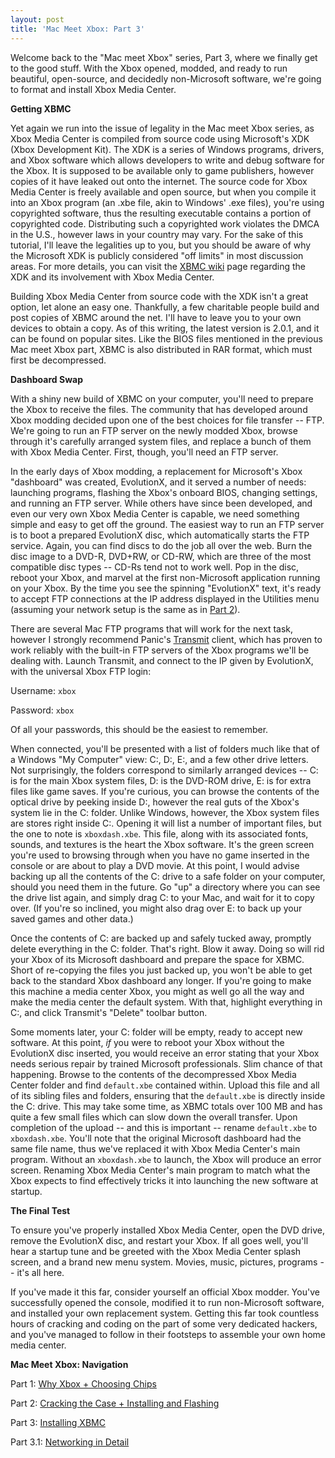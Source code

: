 ```yaml
---
layout: post
title: 'Mac Meet Xbox: Part 3'
---
```

Welcome back to the "Mac meet Xbox" series, Part 3, where we finally get to the good stuff.  With the Xbox opened, modded, and ready to run beautiful, open-source, and decidedly non-Microsoft software, we're going to format and install Xbox Media Center.

**Getting XBMC**

Yet again we run into the issue of legality in the Mac meet Xbox series, as Xbox Media Center is compiled from source code using Microsoft's XDK (Xbox Development Kit).  The XDK is a series of Windows programs, drivers, and Xbox software which allows developers to write and debug software for the Xbox.  It is supposed to be available only to game publishers, however copies of it have leaked out onto the internet.  The source code for Xbox Media Center is freely available and open source, but when you compile it into an Xbox program (an .xbe file, akin to Windows' .exe files), you're using copyrighted software, thus the resulting executable contains a portion of copyrighted code.  Distributing such a copyrighted work violates the DMCA in the U.S., however laws in your country may vary.  For the sake of this tutorial, I'll leave the legalities up to you, but you should be aware of why the Microsoft XDK is publicly considered "off limits" in most discussion areas.  For more details, you can visit the [XBMC wiki](http://xboxmediacenter.com/wiki/index.php?title=Microsoft_Xbox_SDK) page regarding the XDK and its involvement with Xbox Media Center.

Building Xbox Media Center from source code with the XDK isn't a great option, let alone an easy one.  Thankfully, a few charitable people build and post copies of XBMC around the net.  I'll have to leave you to your own devices to obtain a copy.  As of this writing, the latest version is 2.0.1, and it can be found on popular sites.  Like the BIOS files mentioned in the previous Mac meet Xbox part, XBMC is also distributed in RAR format, which must first be decompressed.

**Dashboard Swap**

With a shiny new build of XBMC on your computer, you'll need to prepare the Xbox to receive the files.  The community that has developed around Xbox modding decided upon one of the best choices for file transfer -- FTP.  We're going to run an FTP server on the newly modded Xbox, browse through it's carefully arranged system files, and replace a bunch of them with Xbox Media Center.  First, though, you'll need an FTP server.

In the early days of Xbox modding, a replacement for Microsoft's Xbox "dashboard" was created, EvolutionX, and it served a number of needs: launching programs, flashing the Xbox's onboard BIOS, changing settings, and running an FTP server.  While others have since been developed, and even our very own Xbox Media Center is capable, we need something simple and easy to get off the ground.  The easiest way to run an FTP server is to boot a prepared EvolutionX disc, which automatically starts the FTP service.  Again, you can find discs to do the job all over the web.  Burn the disc image to a DVD-R, DVD+RW, or CD-RW, which are three of the most compatible disc types -- CD-Rs tend not to work well.  Pop in the disc, reboot your Xbox, and marvel at the first non-Microsoft application running on your Xbox.  By the time you see the spinning "EvolutionX" text, it's ready to accept FTP connections at the IP address displayed in the Utilities menu (assuming your network setup is the same as in [Part 2](/2006/09/08/mac-meet-xbox-2/)).

There are several Mac FTP programs that will work for the next task, however I strongly recommend Panic's [Transmit](http://www.panic.com/transmit/) client, which has proven to work reliably with the built-in FTP servers of the Xbox programs we'll be dealing with.  Launch Transmit, and connect to the IP given by EvolutionX, with the universal Xbox FTP login:

Username: `xbox`

Password: `xbox`

Of all your passwords, this should be the easiest to remember.

When connected, you'll be presented with a list of folders much like that of a Windows "My Computer" view: C:, D:, E:, and a few other drive letters.  Not surprisingly, the folders correspond to similarly arranged devices -- C: is for the main Xbox system files, D: is the DVD-ROM drive, E: is for extra files like game saves.  If you're curious, you can browse the contents of the optical drive by peeking inside D:, however the real guts of the Xbox's system lie in the C: folder.  Unlike Windows, however, the Xbox system files are stores right inside C:.  Opening it will list a number of important files, but the one to note is `xboxdash.xbe`.  This file, along with its associated fonts, sounds, and textures is the heart the Xbox software.  It's the green screen you're used to browsing through when you have no game inserted in the console or are about to play a DVD movie.  At this point, I would advise backing up all the contents of the C: drive to a safe folder on your computer, should you need them in the future.  Go "up" a directory where you can see the drive list again, and simply drag C: to your Mac, and wait for it to copy over.  (If you're so inclined, you might also drag over E: to back up your saved games and other data.)

Once the contents of C: are backed up and safely tucked away, promptly delete everything in the C: folder.  That's right.  Blow it away.  Doing so will rid your Xbox of its Microsoft dashboard and prepare the space for XBMC.  Short of re-copying the files you just backed up, you won't be able to get back to the standard Xbox dashboard any longer.  If you're going to make this machine a media center Xbox, you might as well go all the way and make the media center the default system.  With that, highlight everything in C:, and click Transmit's "Delete" toolbar button.

Some moments later, your C: folder will be empty, ready to accept new software.  At this point, _if_ you were to reboot your Xbox without the EvolutionX disc inserted, you would receive an error stating that your Xbox needs serious repair by trained Microsoft professionals.  Slim chance of that happening.  Browse to the contents of the decompressed Xbox Media Center folder and find `default.xbe` contained within.  Upload this file and all of its sibling files and folders, ensuring that the `default.xbe` is directly inside the C: drive.  This may take some time, as XBMC totals over 100 MB and has quite a few small files which can slow down the overall transfer.  Upon completion of the upload -- and this is important -- rename `default.xbe` to `xboxdash.xbe`.  You'll note that the original Microsoft dashboard had the same file name, thus we've replaced it with Xbox Media Center's main program.  Without an `xboxdash.xbe` to launch, the Xbox will produce an error screen.  Renaming Xbox Media Center's main program to match what the Xbox expects to find effectively tricks it into launching the new software at startup.

**The Final Test**

To ensure you've properly installed Xbox Media Center, open the DVD drive, remove the EvolutionX disc, and restart your Xbox.  If all goes well, you'll hear a startup tune and be greeted with the Xbox Media Center splash screen, and a brand new menu system.  Movies, music, pictures, programs -- it's all here.

If you've made it this far, consider yourself an official Xbox modder.  You've successfully opened the console, modified it to run non-Microsoft software, and installed your own replacement system.  Getting this far took countless hours of cracking and coding on the part of some very dedicated hackers, and you've managed to follow in their footsteps to assemble your own home media center.

**Mac Meet Xbox: Navigation**

Part 1: [Why Xbox + Choosing Chips](/2006/08/18/mac-meet-xbox-1/)

Part 2: [Cracking the Case + Installing and Flashing](/2006/09/08/mac-meet-xbox-2/)

Part 3: [Installing XBMC](/2006/12/21/mac-meet-xbox-part-3/)

Part 3.1: [Networking in Detail](/2007/02/10/mac-meet-xbox-part-3-point-1/)
